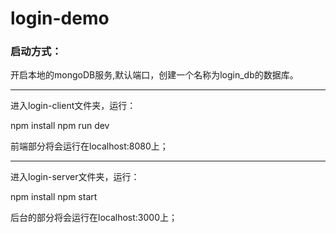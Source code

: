 # login-demo

### 启动方式：

开启本地的mongoDB服务,默认端口，创建一个名称为login_db的数据库。

*** 

进入login-client文件夹，运行：

npm install
npm run dev

前端部分将会运行在localhost:8080上；

*** 

进入login-server文件夹，运行：

npm install
npm start

后台的部分将会运行在localhost:3000上；

